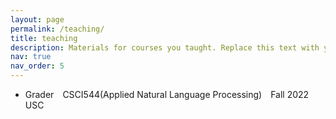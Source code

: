 ```yaml
---
layout: page
permalink: /teaching/
title: teaching
description: Materials for courses you taught. Replace this text with your description.
nav: true
nav_order: 5
---
```


- Grader&emsp;CSCI544(Applied Natural Language Processing)&emsp;Fall 2022&emsp;USC
